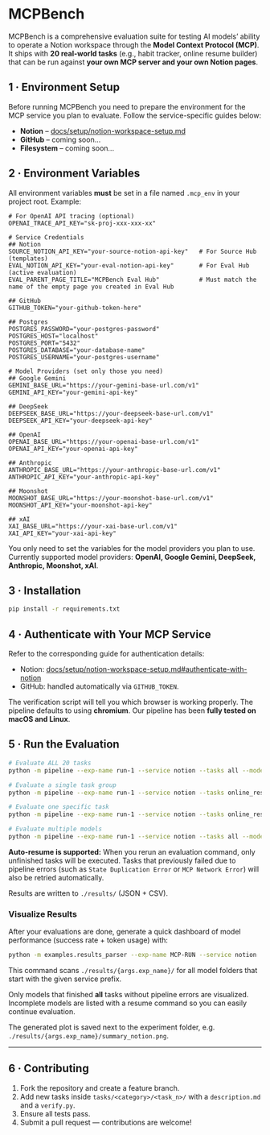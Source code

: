 # MCPBench

MCPBench is a comprehensive evaluation suite for testing AI models’ ability to operate a Notion workspace through the **Model Context Protocol (MCP)**.
It ships with **20 real-world tasks** (e.g., habit tracker, online resume builder) that can be run against **your own MCP server and your own Notion pages**.


## 1 · Environment Setup

Before running MCPBench you need to prepare the environment for the MCP service you plan to evaluate. Follow the service-specific guides below:

- **Notion** – [docs/setup/notion-workspace-setup.md](docs/setup/notion-workspace-setup.md)
- **GitHub** – coming soon...
- **Filesystem** – coming soon...

## 2 · Environment Variables

All environment variables **must** be set in a file named `.mcp_env` in your project root. Example:

```env
# For OpenAI API tracing (optional)
OPENAI_TRACE_API_KEY="sk-proj-xxx-xxx-xx"

# Service Credentials
## Notion
SOURCE_NOTION_API_KEY="your-source-notion-api-key"   # For Source Hub (templates)
EVAL_NOTION_API_KEY="your-eval-notion-api-key"       # For Eval Hub (active evaluation)
EVAL_PARENT_PAGE_TITLE="MCPBench Eval Hub"           # Must match the name of the empty page you created in Eval Hub

## GitHub
GITHUB_TOKEN="your-github-token-here"

## Postgres
POSTGRES_PASSWORD="your-postgres-password"
POSTGRES_HOST="localhost"
POSTGRES_PORT="5432"
POSTGRES_DATABASE="your-database-name"
POSTGRES_USERNAME="your-postgres-username"

# Model Providers (set only those you need)
## Google Gemini
GEMINI_BASE_URL="https://your-gemini-base-url.com/v1"
GEMINI_API_KEY="your-gemini-api-key"

## DeepSeek
DEEPSEEK_BASE_URL="https://your-deepseek-base-url.com/v1"
DEEPSEEK_API_KEY="your-deepseek-api-key"

## OpenAI
OPENAI_BASE_URL="https://your-openai-base-url.com/v1"
OPENAI_API_KEY="your-openai-api-key"

## Anthropic
ANTHROPIC_BASE_URL="https://your-anthropic-base-url.com/v1"
ANTHROPIC_API_KEY="your-anthropic-api-key"

## Moonshot
MOONSHOT_BASE_URL="https://your-moonshot-base-url.com/v1"
MOONSHOT_API_KEY="your-moonshot-api-key"

## xAI
XAI_BASE_URL="https://your-xai-base-url.com/v1"
XAI_API_KEY="your-xai-api-key"
```

You only need to set the variables for the model providers you plan to use. Currently supported model providers: **OpenAI, Google Gemini, DeepSeek, Anthropic, Moonshot, xAI**.

## 3 · Installation

```bash
pip install -r requirements.txt
```

## 4 · Authenticate with Your MCP Service

Refer to the corresponding guide for authentication details:

- Notion: [docs/setup/notion-workspace-setup.md#authenticate-with-notion](docs/setup/notion-workspace-setup.md#authenticate-with-notion)
- GitHub: handled automatically via `GITHUB_TOKEN`.

The verification script will tell you which browser is working properly. The pipeline defaults to using **chromium**. Our pipeline has been **fully tested on macOS and Linux**.

## 5 · Run the Evaluation

```bash
# Evaluate ALL 20 tasks
python -m pipeline --exp-name run-1 --service notion --tasks all --models o3

# Evaluate a single task group
python -m pipeline --exp-name run-1 --service notion --tasks online_resume --models o3

# Evaluate one specific task
python -m pipeline --exp-name run-1 --service notion --tasks online_resume/task_1 --models o3

# Evaluate multiple models
python -m pipeline --exp-name run-1 --service notion --tasks all --models o3,gpt-4.1,claude-4-sonnet
```

**Auto-resume is supported:** When you rerun an evaluation command, only unfinished tasks will be executed. Tasks that previously failed due to pipeline errors (such as `State Duplication Error` or `MCP Network Error`) will also be retried automatically.

Results are written to `./results/` (JSON + CSV).

### Visualize Results

After your evaluations are done, generate a quick dashboard of model performance (success rate + token usage) with:

```bash
python -m examples.results_parser --exp-name MCP-RUN --service notion
```

This command scans `./results/{args.exp_name}/` for all model folders that start with the given service prefix.

Only models that finished **all** tasks without pipeline errors are visualized. Incomplete models are listed with a resume command so you can easily continue evaluation.

The generated plot is saved next to the experiment folder, e.g. `./results/{args.exp_name}/summary_notion.png`.

---

## 6 · Contributing

1. Fork the repository and create a feature branch.
2. Add new tasks inside `tasks/<category>/<task_n>/` with a `description.md` and a `verify.py`.
3. Ensure all tests pass.
4. Submit a pull request — contributions are welcome!
